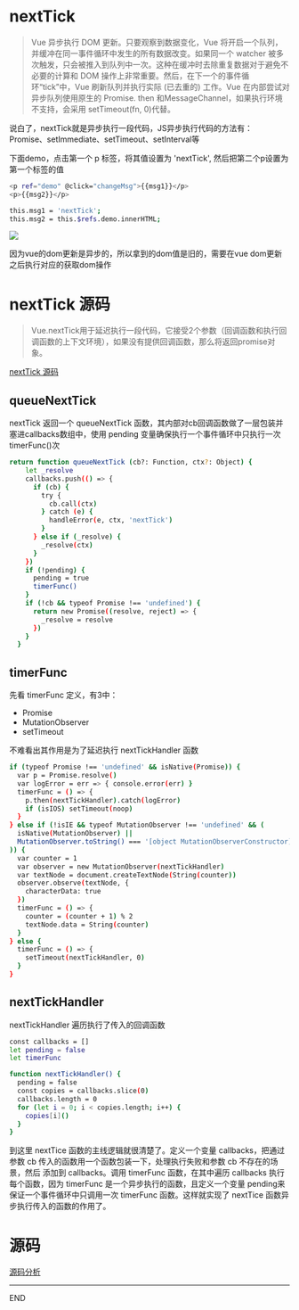 # nextTick

> Vue 异步执行 DOM 更新。只要观察到数据变化，Vue 将开启一个队列，并缓冲在同一事件循环中发生的所有数据改变。如果同一个 watcher 被多次触发，只会被推入到队列中一次。这种在缓冲时去除重复数据对于避免不必要的计算和 DOM 操作上非常重要。然后，在下一个的事件循环“tick”中，Vue 刷新队列并执行实际 (已去重的) 工作。Vue 在内部尝试对异步队列使用原生的 Promise. then 和MessageChannel，如果执行环境不支持，会采用 setTimeout(fn, 0)代替。

说白了，nextTick就是异步执行一段代码，JS异步执行代码的方法有：Promise、setImmediate、setTimeout、setInterval等

下面demo，点击第一个 p 标签，将其值设置为 'nextTick', 然后把第二个p设置为第一个标签的值

``` bash 
<p ref="demo" @click="changeMsg">{{msg1}}</p>
<p>{{msg2}}</p>

this.msg1 = 'nextTick'; 
this.msg2 = this.$refs.demo.innerHTML; 
```

![](https://upload-images.jianshu.io/upload_images/10390288-59f5eb71704a7f94.gif?imageMogr2/auto-orient/strip)

因为vue的dom更新是异步的，所以拿到的dom值是旧的，需要在vue dom更新之后执行对应的获取dom操作

# nextTick 源码

> Vue.nextTick用于延迟执行一段代码，它接受2个参数（回调函数和执行回调函数的上下文环境），如果没有提供回调函数，那么将返回promise对象。

[nextTick 源码](./nextTick.js)


## queueNextTick 

nextTick 返回一个 queueNextTick 函数，其内部对cb回调函数做了一层包装并塞进callbacks数组中，使用 pending 变量确保执行一个事件循环中只执行一次 timerFunc()次

``` bash 
return function queueNextTick (cb?: Function, ctx?: Object) {
    let _resolve
    callbacks.push(() => {
      if (cb) {
        try {
          cb.call(ctx)
        } catch (e) {
          handleError(e, ctx, 'nextTick')
        }
      } else if (_resolve) {
        _resolve(ctx)
      }
    })
    if (!pending) {
      pending = true
      timerFunc()
    }
    if (!cb && typeof Promise !== 'undefined') {
      return new Promise((resolve, reject) => {
        _resolve = resolve
      })
    }
  }
```

## timerFunc

先看 timerFunc 定义，有3中：

- Promise
- MutationObserver
- setTimeout

不难看出其作用是为了延迟执行 nextTickHandler 函数

```bash 
if (typeof Promise !== 'undefined' && isNative(Promise)) {
  var p = Promise.resolve()
  var logError = err => { console.error(err) }
  timerFunc = () => {
    p.then(nextTickHandler).catch(logError)
    if (isIOS) setTimeout(noop)
  }
} else if (!isIE && typeof MutationObserver !== 'undefined' && (
  isNative(MutationObserver) ||
  MutationObserver.toString() === '[object MutationObserverConstructor]'
)) {
  var counter = 1
  var observer = new MutationObserver(nextTickHandler)
  var textNode = document.createTextNode(String(counter))
  observer.observe(textNode, {
    characterData: true
  })
  timerFunc = () => {
    counter = (counter + 1) % 2
    textNode.data = String(counter)
  }
} else {
  timerFunc = () => {
    setTimeout(nextTickHandler, 0)
  }
}
```

## nextTickHandler

nextTickHandler 遍历执行了传入的回调函数

``` bash 
const callbacks = []
let pending = false
let timerFunc

function nextTickHandler() {
  pending = false
  const copies = callbacks.slice(0)
  callbacks.length = 0
  for (let i = 0; i < copies.length; i++) {
    copies[i]()
  }
}
```

到这里 nextTice 函数的主线逻辑就很清楚了。定义一个变量 callbacks，把通过参数 cb 传入的函数用一个函数包装一下，处理执行失败和参数 cb 不存在的场景，然后 添加到 callbacks。调用 timerFunc 函数，在其中遍历 callbacks 执行每个函数，因为 timerFunc 是一个异步执行的函数，且定义一个变量 pending来保证一个事件循环中只调用一次 timerFunc 函数。这样就实现了 nextTice 函数异步执行传入的函数的作用了。

# 源码

[源码分析](https://github.com/zhongzihao1996/my-blog/blob/master/26_Vue%20nextTick%20%E6%BA%90%E7%A0%81/nextTick.js)


---
END